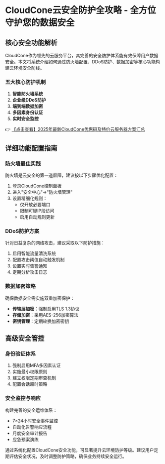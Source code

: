 # CloudCone云安全防护全攻略 - 全方位守护您的数据安全

## 核心安全功能解析

CloudCone作为领先的云服务平台，其完善的安全防护体系能有效保障用户数据安全。本文将系统介绍如何通过防火墙配置、DDoS防护、数据加密等核心功能构建云环境安全防线。

### 五大核心防护机制

1. **智能防火墙系统**
2. **企业级DDoS防护**
3. **端到端数据加密**
4. **多因素身份认证**
5. **实时安全监控**

👉 [【点击查看】2025年最新CloudCone优惠码及特价云服务器方案汇总](https://bit.ly/Cloudcone)

## 详细功能配置指南

### 防火墙最佳实践

防火墙是云安全的第一道屏障，建议按以下步骤优化配置：

1. 登录CloudCone控制面板
2. 进入"安全中心"→"防火墙管理"
3. 设置精细化规则：
   - 仅开放必要端口
   - 限制可疑IP段访问
   - 启用自动规则更新

### DDoS防护方案

针对日益复杂的网络攻击，建议采取以下防护措施：

1. 启用智能流量清洗系统
2. 配置攻击阈值自动触发机制
3. 设置实时告警通知
4. 定期分析攻击日志

### 数据加密策略

确保数据安全需实施双重加密保护：

- **传输层加密**：强制启用TLS 1.3协议
- **存储加密**：采用AES-256加密算法
- **密钥管理**：定期轮换加密密钥

## 高级安全管控

### 身份验证体系

1. 强制启用MFA多因素认证
2. 实施最小权限原则
3. 建立权限定期审查机制
4. 配置会话超时策略

### 安全监控与响应

构建完善的安全运维体系：

- 7×24小时安全事件监控
- 自动化告警响应流程
- 月度安全审计报告
- 应急预案演练

通过系统化配置CloudCone安全功能，可显著提升云环境防护等级。建议用户定期评估安全状况，及时调整防护策略，确保业务持续安全运行。